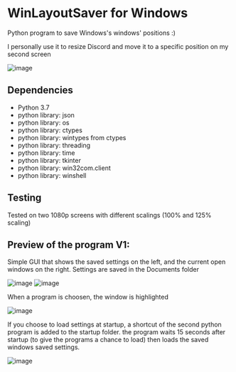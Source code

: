 # WinLayoutSaver for Windows
Python program to save Windows's windows' positions :)

I personally use it to resize Discord and move it to a specific position on my second screen

![image](https://user-images.githubusercontent.com/77105910/180623848-56e26129-0b2e-4547-89df-f752dfabe93a.png)

## Dependencies

* Python 3.7
* python library: json
* python library: os
* python library: ctypes
* python library: wintypes from ctypes
* python library: threading
* python library: time
* python library: tkinter
* python library: win32com.client
* python library: winshell

## Testing

Tested on two 1080p screens with different scalings (100% and 125% scaling)

## Preview of the program V1:

Simple GUI that shows the saved settings on the left, and the current open windows on the right. Settings are saved in the Documents folder

![image](https://user-images.githubusercontent.com/77105910/180623312-fa2e5bce-0a1f-4cf1-8f90-92eaae9d504b.png) ![image](https://user-images.githubusercontent.com/77105910/180623969-a18045e3-1854-437e-8dcb-337194d9100b.png)


When a program is choosen, the window is highlighted 

![image](https://user-images.githubusercontent.com/77105910/180623331-3d7f4f3b-b3df-47b4-b140-06589ef6a6de.png)


If you choose to load settings at startup, a shortcut of the second python program is added to the startup folder. the program waits 15 seconds after startup (to give the programs a chance to load) then loads the saved windows saved settings. 

![image](https://user-images.githubusercontent.com/77105910/180623346-8affc085-1fd4-43a0-bc45-95386e2e8f1a.png)



